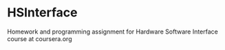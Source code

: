 # HSInterface
Homework and programming assignment for Hardware Software Interface course at coursera.org
